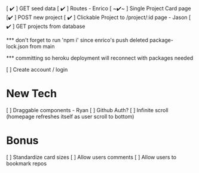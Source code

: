 [ ✔️ ] GET seed data
[ ✔️ ] Routes - Enrico
[ ~✔️~ ] Single Project Card page
[✔️ ] POST new project
[ ✔️ ] Clickable Project to /project/:id page - Jason
[ ✔️ ] GET projects from database

*** don't forget to run 'npm i' since enrico's push deleted package-lock.json from main

*** committing so heroku deployment will reconnect with packages needed


[ ] Create account / login


# New Tech
[ ] Draggable components - Ryan
[ ] Github Auth?
[ ] Infinite scroll (homepage refreshes itself as user scroll to bottom)


# Bonus
[ ] Standardize card sizes
[ ] Allow users comments
[ ] Allow users to bookmark repos